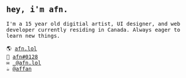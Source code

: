 <samp>
 <h2>
  hey, i'm afn.
 </h2>
  I'm a 15 year old digitial artist, UI designer, and web developer currently residing in Canada. Always eager to learn new things.
 <br />
  <br />
 🌎 <a href="https://afn.lol" target="_blank">afn.lol</a>
 <br/>
 💬 <a href="https://discord.com/users/420043923822608384" target="_blank">afn#0128</a>
  <br/>
  ✉️ <a href="mailto:afn.lol" target="_blank">_@afn.lol</a>
  <br/>
  ☕️ <a href="https://ko-fi.com/affan" target="_blank">@affan</a>
</samp>
